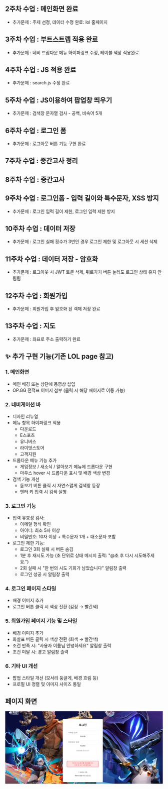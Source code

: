 
## 2주차 수업 : 메인화면 완료
- 추가문제 : 주제 선정, 데이터 수정 완료: lol 홈페이지 

## 3주차 수업 : 부트스트랩 적용 완료
- 추가문제 : 네비 드랍다운 메뉴 하이퍼링크 수정, 테이블 색상 적용완료

## 4주차 수업 : JS 적용 완료
- 추가문제 : search.js 수정 완료

## 5주차 수업 : JS이용하여 팝업창 띄우기
- 추가문제 : 검색창 문자열 검사 - 공백, 비속어 5개

## 6주차 수업 : 로그인 폼 
- 추가문제 : 로그아웃 버튼 기능 구현 완료

## 7주차 수업 : 중간고사 정리

## 8주차 수업 : 중간고사 

## 9주차 수업 : 로그인폼 - 입력 길이와 특수문자, XSS 방지
- 추가문제 : 로그인 입력 길이 제한, 로그인 입력 제한 방지

## 10주차 수업 : 데이터 저장
- 추가문제 : 로그인 실패 횟수가 3번인 경우 로그인 제한 및 로그아웃 시 세션 삭제


## 11주차 수업 : 데이터 저장 - 암호화
- 추가문제 : 로그아웃 시 JWT 토큰 삭제, 뒤로가기 버튼 눌러도 로그인 상태 유지 안 됨됨

## 12주차 수업 : 회원가입 
- 추가문제 : 회원가입 후 암호화 된 객체 저장 완료

## 13주차 수업 : 지도
- 추가문제 : 좌표로 주소 출력하기 완료


## ✨ 추가 구현 기능(기존 LOL page 참고)

### 1. 메인화면
- 메인 배경 또는 상단에 동영상 삽입
- OP.GG 전적표 이미지 첨부 (클릭 시 해당 페이지로 이동 가능)

### 2. 네비게이션 바
- 디자인 리뉴얼
- 메뉴 항목 하이퍼링크 적용
  - 다운로드
  - E스포츠
  - 유니버스
  - 라이엇스토어
  - 고객지원
- 드롭다운 메뉴 기능 추가
  - 게임정보 / 새소식 / 알아보기 메뉴에 드롭다운 구현
  - 마우스 hover 시 드롭다운 표시 및 배경 색상 변경
- 검색 기능 개선
  - 돋보기 버튼 클릭 시 자연스럽게 검색창 등장
  - 엔터 키 입력 시 검색 실행

### 3. 로그인 기능
- 입력 유효성 검사:
  - 이메일 형식 확인
  - 아이디: 최소 5자 이상
  - 비밀번호: 10자 이상 + 특수문자 1개 + 대소문자 포함
- 로그인 제한 기능:
  - 로그인 3회 실패 시 버튼 숨김
  - 1분 후 재시도 가능 (초 단위로 상태 메시지 출력: "@초 후 다시 시도해주세요.")
  - 2회 실패 시 "한 번의 시도 기회가 남았습니다" 알림창 출력
  - 로그인 성공 시 알림창 출력

### 4. 로그인 페이지 스타일
- 배경 이미지 추가
- 로그인 버튼 클릭 시 색상 전환 (검정 → 빨간색)

### 5. 회원가입 페이지 기능 및 스타일
- 배경 이미지 추가
- 화살표 버튼 클릭 시 색상 전환 (회색 → 빨간색)
- 조건 만족 시: "사용자 이름님 안녕하세요" 알림창 출력
- 조건 미달 시: 경고 알림창 출력

### 6. 기타 UI 개선
- 팝업 스타일 개선 (모서리 둥글게, 배경 흐림 등)
- 프로필 UI 정렬 및 이미지 사이즈 통일



## 페이지 화면

![로그인 페이지](image/로그인페이지.png)